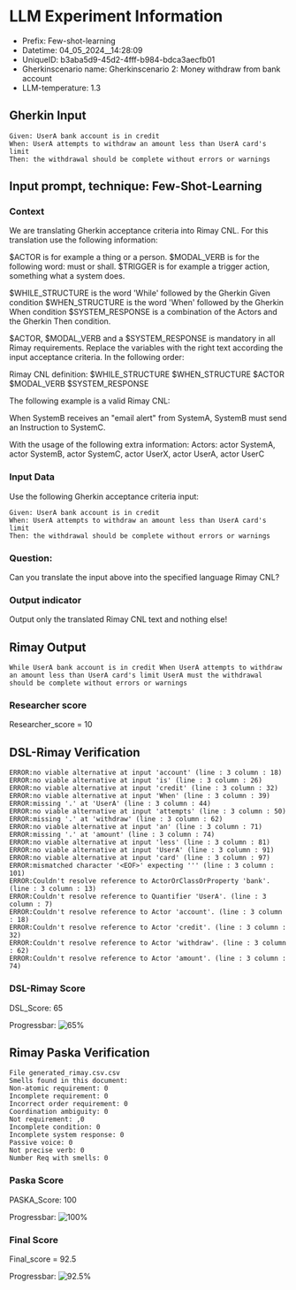

# LLM Experiment Information
* Prefix:   Few-shot-learning
* Datetime: 04_05_2024__14:28:09
* UniqueID: b3aba5d9-45d2-4fff-b984-bdca3aecfb01
* Gherkinscenario name: Gherkinscenario 2: Money withdraw from bank account
* LLM-temperature: 1.3

        

## Gherkin Input
```
Given: UserA bank account is in credit
When: UserA attempts to withdraw an amount less than UserA card's limit
Then: the withdrawal should be complete without errors or warnings
```
    



## Input prompt, technique: Few-Shot-Learning


### Context
We are translating Gherkin acceptance criteria into Rimay CNL.
For this translation use the following information:

$ACTOR is for example a thing or a person.
$MODAL_VERB is for  the following word: must or shall.
$TRIGGER is for example a trigger action, something what a system does.

$WHILE_STRUCTURE is the word 'While' followed by the Gherkin Given condition
$WHEN_STRUCTURE is the word  'When' followed by the Gherkin When condition
$SYSTEM_RESPONSE is a combination of the Actors and the Gherkin Then condition.

$ACTOR, $MODAL_VERB and a $SYSTEM_RESPONSE is mandatory in all Rimay requirements.
Replace the variables with the right text according the input acceptance criteria.
In the following order: 

Rimay CNL definition: $WHILE_STRUCTURE $WHEN_STRUCTURE $ACTOR $MODAL_VERB $SYSTEM_RESPONSE

The following example is a valid Rimay CNL:

When SystemB receives an "email alert" from SystemA, SystemB must send an Instruction to SystemC.

With the usage of the following extra information:
Actors: actor SystemA, actor SystemB, actor SystemC, actor UserX, actor UserA, actor UserC


        

### Input Data
Use the following Gherkin acceptance criteria input: 
```
Given: UserA bank account is in credit
When: UserA attempts to withdraw an amount less than UserA card's limit
Then: the withdrawal should be complete without errors or warnings
```

### Question:
Can you translate the input above into the specified language Rimay CNL?

### Output indicator
Output only the translated Rimay CNL text and nothing else!


## Rimay Output
```
While UserA bank account is in credit When UserA attempts to withdraw an amount less than UserA card's limit UserA must the withdrawal should be complete without errors or warnings
``` 
            

### Researcher score
Researcher_score = 10




## DSL-Rimay Verification
```
ERROR:no viable alternative at input 'account' (line : 3 column : 18)
ERROR:no viable alternative at input 'is' (line : 3 column : 26)
ERROR:no viable alternative at input 'credit' (line : 3 column : 32)
ERROR:no viable alternative at input 'When' (line : 3 column : 39)
ERROR:missing '.' at 'UserA' (line : 3 column : 44)
ERROR:no viable alternative at input 'attempts' (line : 3 column : 50)
ERROR:missing '.' at 'withdraw' (line : 3 column : 62)
ERROR:no viable alternative at input 'an' (line : 3 column : 71)
ERROR:missing '.' at 'amount' (line : 3 column : 74)
ERROR:no viable alternative at input 'less' (line : 3 column : 81)
ERROR:no viable alternative at input 'UserA' (line : 3 column : 91)
ERROR:no viable alternative at input 'card' (line : 3 column : 97)
ERROR:mismatched character '<EOF>' expecting ''' (line : 3 column : 101)
ERROR:Couldn't resolve reference to ActorOrClassOrProperty 'bank'. (line : 3 column : 13)
ERROR:Couldn't resolve reference to Quantifier 'UserA'. (line : 3 column : 7)
ERROR:Couldn't resolve reference to Actor 'account'. (line : 3 column : 18)
ERROR:Couldn't resolve reference to Actor 'credit'. (line : 3 column : 32)
ERROR:Couldn't resolve reference to Actor 'withdraw'. (line : 3 column : 62)
ERROR:Couldn't resolve reference to Actor 'amount'. (line : 3 column : 74)

```
### DSL-Rimay Score
DSL_Score: 65

Progressbar: ![65%](https://progress-bar.dev/65)

            


## Rimay Paska Verification
```
File generated_rimay.csv.csv
Smells found in this document: 
Non-atomic requirement: 0
Incomplete requirement: 0
Incorrect order requirement: 0
Coordination ambiguity: 0
Not requirement: ,0
Incomplete condition: 0
Incomplete system response: 0
Passive voice: 0
Not precise verb: 0
Number Req with smells: 0

```
### Paska Score
PASKA_Score: 100

Progressbar: ![100%](https://progress-bar.dev/100)

            

### Final Score
Final_score = 92.5

Progressbar: ![92.5%](https://progress-bar.dev/92.5)

